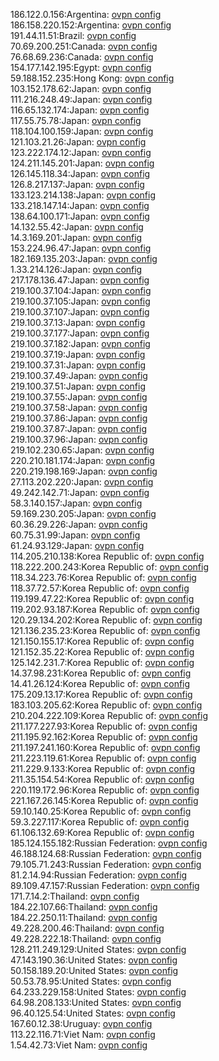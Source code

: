 186.122.0.156:Argentina: [ovpn config](vpn/186_122_0_156.ovpn)  
186.158.220.152:Argentina: [ovpn config](vpn/186_158_220_152.ovpn)  
191.44.11.51:Brazil: [ovpn config](vpn/191_44_11_51.ovpn)  
70.69.200.251:Canada: [ovpn config](vpn/70_69_200_251.ovpn)  
76.68.69.236:Canada: [ovpn config](vpn/76_68_69_236.ovpn)  
154.177.142.195:Egypt: [ovpn config](vpn/154_177_142_195.ovpn)  
59.188.152.235:Hong Kong: [ovpn config](vpn/59_188_152_235.ovpn)  
103.152.178.62:Japan: [ovpn config](vpn/103_152_178_62.ovpn)  
111.216.248.49:Japan: [ovpn config](vpn/111_216_248_49.ovpn)  
116.65.132.174:Japan: [ovpn config](vpn/116_65_132_174.ovpn)  
117.55.75.78:Japan: [ovpn config](vpn/117_55_75_78.ovpn)  
118.104.100.159:Japan: [ovpn config](vpn/118_104_100_159.ovpn)  
121.103.21.26:Japan: [ovpn config](vpn/121_103_21_26.ovpn)  
123.222.174.12:Japan: [ovpn config](vpn/123_222_174_12.ovpn)  
124.211.145.201:Japan: [ovpn config](vpn/124_211_145_201.ovpn)  
126.145.118.34:Japan: [ovpn config](vpn/126_145_118_34.ovpn)  
126.8.217.137:Japan: [ovpn config](vpn/126_8_217_137.ovpn)  
133.123.214.138:Japan: [ovpn config](vpn/133_123_214_138.ovpn)  
133.218.147.14:Japan: [ovpn config](vpn/133_218_147_14.ovpn)  
138.64.100.171:Japan: [ovpn config](vpn/138_64_100_171.ovpn)  
14.132.55.42:Japan: [ovpn config](vpn/14_132_55_42.ovpn)  
14.3.169.201:Japan: [ovpn config](vpn/14_3_169_201.ovpn)  
153.224.96.47:Japan: [ovpn config](vpn/153_224_96_47.ovpn)  
182.169.135.203:Japan: [ovpn config](vpn/182_169_135_203.ovpn)  
1.33.214.126:Japan: [ovpn config](vpn/1_33_214_126.ovpn)  
217.178.136.47:Japan: [ovpn config](vpn/217_178_136_47.ovpn)  
219.100.37.104:Japan: [ovpn config](vpn/219_100_37_104.ovpn)  
219.100.37.105:Japan: [ovpn config](vpn/219_100_37_105.ovpn)  
219.100.37.107:Japan: [ovpn config](vpn/219_100_37_107.ovpn)  
219.100.37.13:Japan: [ovpn config](vpn/219_100_37_13.ovpn)  
219.100.37.177:Japan: [ovpn config](vpn/219_100_37_177.ovpn)  
219.100.37.182:Japan: [ovpn config](vpn/219_100_37_182.ovpn)  
219.100.37.19:Japan: [ovpn config](vpn/219_100_37_19.ovpn)  
219.100.37.31:Japan: [ovpn config](vpn/219_100_37_31.ovpn)  
219.100.37.49:Japan: [ovpn config](vpn/219_100_37_49.ovpn)  
219.100.37.51:Japan: [ovpn config](vpn/219_100_37_51.ovpn)  
219.100.37.55:Japan: [ovpn config](vpn/219_100_37_55.ovpn)  
219.100.37.58:Japan: [ovpn config](vpn/219_100_37_58.ovpn)  
219.100.37.86:Japan: [ovpn config](vpn/219_100_37_86.ovpn)  
219.100.37.87:Japan: [ovpn config](vpn/219_100_37_87.ovpn)  
219.100.37.96:Japan: [ovpn config](vpn/219_100_37_96.ovpn)  
219.102.230.65:Japan: [ovpn config](vpn/219_102_230_65.ovpn)  
220.210.181.174:Japan: [ovpn config](vpn/220_210_181_174.ovpn)  
220.219.198.169:Japan: [ovpn config](vpn/220_219_198_169.ovpn)  
27.113.202.220:Japan: [ovpn config](vpn/27_113_202_220.ovpn)  
49.242.142.71:Japan: [ovpn config](vpn/49_242_142_71.ovpn)  
58.3.140.157:Japan: [ovpn config](vpn/58_3_140_157.ovpn)  
59.169.230.205:Japan: [ovpn config](vpn/59_169_230_205.ovpn)  
60.36.29.226:Japan: [ovpn config](vpn/60_36_29_226.ovpn)  
60.75.31.99:Japan: [ovpn config](vpn/60_75_31_99.ovpn)  
61.24.93.129:Japan: [ovpn config](vpn/61_24_93_129.ovpn)  
114.205.210.138:Korea Republic of: [ovpn config](vpn/114_205_210_138.ovpn)  
118.222.200.243:Korea Republic of: [ovpn config](vpn/118_222_200_243.ovpn)  
118.34.223.76:Korea Republic of: [ovpn config](vpn/118_34_223_76.ovpn)  
118.37.72.57:Korea Republic of: [ovpn config](vpn/118_37_72_57.ovpn)  
119.199.47.22:Korea Republic of: [ovpn config](vpn/119_199_47_22.ovpn)  
119.202.93.187:Korea Republic of: [ovpn config](vpn/119_202_93_187.ovpn)  
120.29.134.202:Korea Republic of: [ovpn config](vpn/120_29_134_202.ovpn)  
121.136.235.23:Korea Republic of: [ovpn config](vpn/121_136_235_23.ovpn)  
121.150.155.17:Korea Republic of: [ovpn config](vpn/121_150_155_17.ovpn)  
121.152.35.22:Korea Republic of: [ovpn config](vpn/121_152_35_22.ovpn)  
125.142.231.7:Korea Republic of: [ovpn config](vpn/125_142_231_7.ovpn)  
14.37.98.231:Korea Republic of: [ovpn config](vpn/14_37_98_231.ovpn)  
14.41.26.124:Korea Republic of: [ovpn config](vpn/14_41_26_124.ovpn)  
175.209.13.17:Korea Republic of: [ovpn config](vpn/175_209_13_17.ovpn)  
183.103.205.62:Korea Republic of: [ovpn config](vpn/183_103_205_62.ovpn)  
210.204.222.109:Korea Republic of: [ovpn config](vpn/210_204_222_109.ovpn)  
211.177.227.93:Korea Republic of: [ovpn config](vpn/211_177_227_93.ovpn)  
211.195.92.162:Korea Republic of: [ovpn config](vpn/211_195_92_162.ovpn)  
211.197.241.160:Korea Republic of: [ovpn config](vpn/211_197_241_160.ovpn)  
211.223.119.61:Korea Republic of: [ovpn config](vpn/211_223_119_61.ovpn)  
211.229.9.133:Korea Republic of: [ovpn config](vpn/211_229_9_133.ovpn)  
211.35.154.54:Korea Republic of: [ovpn config](vpn/211_35_154_54.ovpn)  
220.119.172.96:Korea Republic of: [ovpn config](vpn/220_119_172_96.ovpn)  
221.167.26.145:Korea Republic of: [ovpn config](vpn/221_167_26_145.ovpn)  
59.10.140.25:Korea Republic of: [ovpn config](vpn/59_10_140_25.ovpn)  
59.3.227.117:Korea Republic of: [ovpn config](vpn/59_3_227_117.ovpn)  
61.106.132.69:Korea Republic of: [ovpn config](vpn/61_106_132_69.ovpn)  
185.124.155.182:Russian Federation: [ovpn config](vpn/185_124_155_182.ovpn)  
46.188.124.68:Russian Federation: [ovpn config](vpn/46_188_124_68.ovpn)  
79.105.71.243:Russian Federation: [ovpn config](vpn/79_105_71_243.ovpn)  
81.2.14.94:Russian Federation: [ovpn config](vpn/81_2_14_94.ovpn)  
89.109.47.157:Russian Federation: [ovpn config](vpn/89_109_47_157.ovpn)  
171.7.14.2:Thailand: [ovpn config](vpn/171_7_14_2.ovpn)  
184.22.107.66:Thailand: [ovpn config](vpn/184_22_107_66.ovpn)  
184.22.250.11:Thailand: [ovpn config](vpn/184_22_250_11.ovpn)  
49.228.200.46:Thailand: [ovpn config](vpn/49_228_200_46.ovpn)  
49.228.222.18:Thailand: [ovpn config](vpn/49_228_222_18.ovpn)  
128.211.249.129:United States: [ovpn config](vpn/128_211_249_129.ovpn)  
47.143.190.36:United States: [ovpn config](vpn/47_143_190_36.ovpn)  
50.158.189.20:United States: [ovpn config](vpn/50_158_189_20.ovpn)  
50.53.78.95:United States: [ovpn config](vpn/50_53_78_95.ovpn)  
64.233.229.158:United States: [ovpn config](vpn/64_233_229_158.ovpn)  
64.98.208.133:United States: [ovpn config](vpn/64_98_208_133.ovpn)  
96.40.125.54:United States: [ovpn config](vpn/96_40_125_54.ovpn)  
167.60.12.38:Uruguay: [ovpn config](vpn/167_60_12_38.ovpn)  
113.22.116.71:Viet Nam: [ovpn config](vpn/113_22_116_71.ovpn)  
1.54.42.73:Viet Nam: [ovpn config](vpn/1_54_42_73.ovpn)  
